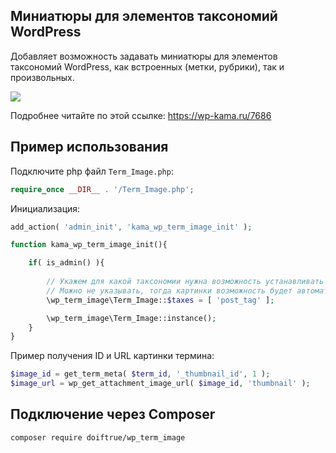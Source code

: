 
Миниатюры для элементов таксономий WordPress
------------------

Добавляет возможность задавать миниатюры для элементов таксономий WordPress, как встроенных (метки, рубрики), так и произвольных.

![](https://wp-kama.ru/wp-content/uploads/2016/12/miniatyura-dlya-termina-sozdanie.png)

Подробнее читайте по этой ссылке: https://wp-kama.ru/7686

Пример использования 
--------------------

Подключите php файл ``Term_Image.php``:

```php
require_once __DIR__ . '/Term_Image.php';
```

Инициализация:

```php
add_action( 'admin_init', 'kama_wp_term_image_init' );

function kama_wp_term_image_init(){

	if( is_admin() ){
	
		// Укажем для какой таксономии нужна возможность устанавливать картинки.
		// Можно не указывать, тогда картинки возможность будет автоматом добавлена для всех публичных таксономий
		\wp_term_image\Term_Image::$taxes = [ 'post_tag' ];

		\wp_term_image\Term_Image::instance();
	}
}
```

Пример получения ID и URL картинки термина:

```php
$image_id = get_term_meta( $term_id, '_thumbnail_id', 1 );
$image_url = wp_get_attachment_image_url( $image_id, 'thumbnail' );
```


Подключение через Composer
--------

```bash
composer require doiftrue/wp_term_image
```
